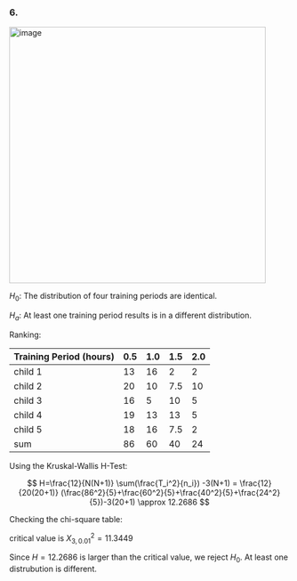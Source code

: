### 6.

<img width="461" alt="image" src="https://github.com/user-attachments/assets/f2063139-07d5-4895-af4d-a0cb6077c677" />

$H_0$: The distribution of four training periods are identical.

$H_a$: At least one training period results is in a different distribution.

Ranking:

| Training Period (hours) |   0.5   |   1.0   |   1.5   |   2.0   | 
|-------------------------|---------|---------|---------|---------|
|       child 1                  | 13      | 16      | 2       | 2       | 
|        child 2            | 20      | 10      | 7.5     | 10      | 
|           child 3          | 16      | 5       | 10      | 5       | 
|         child 4                | 19      | 13      | 13      | 5       | 
|        child 5                 | 18      | 16      | 7.5     | 2       |
|sum                      | 86      | 60     |40     |24| 

Using the Kruskal-Wallis H-Test:

$$
H=\frac{12}{N(N+1)} \sum(\frac{T_i^2}{n_i}) -3(N+1)
= \frac{12}{20(20+1)} (\frac{86^2}{5}+\frac{60^2}{5}+\frac{40^2}{5}+\frac{24^2}{5})-3(20+1) \approx 12.2686
$$

Checking the chi-square table:

critical value is $X_{3,0.01}^2=11.3449$

Since $H=12.2686$ is larger than the critical value, we reject $H_0$. At least one distrubution is different.  
